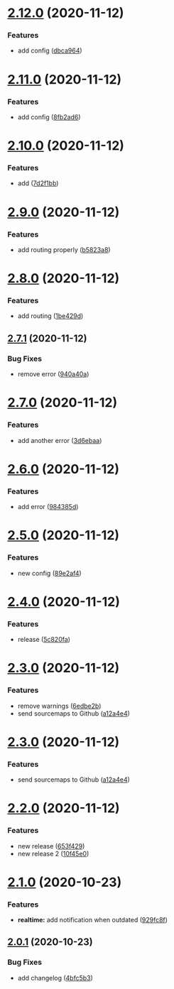 # [2.12.0](https://github.com/RubenGuerrero/react-app-semantic-release/compare/v2.11.0...v2.12.0) (2020-11-12)


### Features

* add config ([dbca964](https://github.com/RubenGuerrero/react-app-semantic-release/commit/dbca964bc59b25e3b973a59fa2ed59c67883b1ee))

# [2.11.0](https://github.com/RubenGuerrero/react-app-semantic-release/compare/v2.10.0...v2.11.0) (2020-11-12)


### Features

* add config ([8fb2ad6](https://github.com/RubenGuerrero/react-app-semantic-release/commit/8fb2ad6be4ec2df2904622fabd9fc89b96c94ee5))

# [2.10.0](https://github.com/RubenGuerrero/react-app-semantic-release/compare/v2.9.0...v2.10.0) (2020-11-12)


### Features

* add ([7d2f1bb](https://github.com/RubenGuerrero/react-app-semantic-release/commit/7d2f1bbdddd1b152ac9466e6022b9c0016bda155))

# [2.9.0](https://github.com/RubenGuerrero/react-app-semantic-release/compare/v2.8.0...v2.9.0) (2020-11-12)


### Features

* add routing properly ([b5823a8](https://github.com/RubenGuerrero/react-app-semantic-release/commit/b5823a831201e626436af280e9ba0e019804d829))

# [2.8.0](https://github.com/RubenGuerrero/react-app-semantic-release/compare/v2.7.1...v2.8.0) (2020-11-12)


### Features

* add routing ([1be429d](https://github.com/RubenGuerrero/react-app-semantic-release/commit/1be429db422a1c909a11787fe3d13c9668baa094))

## [2.7.1](https://github.com/RubenGuerrero/react-app-semantic-release/compare/v2.7.0...v2.7.1) (2020-11-12)


### Bug Fixes

* remove error ([940a40a](https://github.com/RubenGuerrero/react-app-semantic-release/commit/940a40a7076f5119a9c65da94d617f27664b44fa))

# [2.7.0](https://github.com/RubenGuerrero/react-app-semantic-release/compare/v2.6.0...v2.7.0) (2020-11-12)


### Features

* add another error ([3d6ebaa](https://github.com/RubenGuerrero/react-app-semantic-release/commit/3d6ebaa56c76b9730d6983ff406b907c8b7cfd15))

# [2.6.0](https://github.com/RubenGuerrero/react-app-semantic-release/compare/v2.5.0...v2.6.0) (2020-11-12)


### Features

* add error ([984385d](https://github.com/RubenGuerrero/react-app-semantic-release/commit/984385d050ecb94e571e94a0037302d2ce3e096b))

# [2.5.0](https://github.com/RubenGuerrero/react-app-semantic-release/compare/v2.4.0...v2.5.0) (2020-11-12)


### Features

* new config ([89e2af4](https://github.com/RubenGuerrero/react-app-semantic-release/commit/89e2af4b64806a90347993afadf4a6196c642812))

# [2.4.0](https://github.com/RubenGuerrero/react-app-semantic-release/compare/v2.3.0...v2.4.0) (2020-11-12)


### Features

* release ([5c820fa](https://github.com/RubenGuerrero/react-app-semantic-release/commit/5c820fa1eeea68e2bce950af1869500c4cc01b90))

# [2.3.0](https://github.com/RubenGuerrero/react-app-semantic-release/compare/v2.2.0...v2.3.0) (2020-11-12)


### Features

* remove warnings ([6edbe2b](https://github.com/RubenGuerrero/react-app-semantic-release/commit/6edbe2b02fa0db7b1fa12ea1c6422069b6dce5d3))
* send sourcemaps to Github ([a12a4e4](https://github.com/RubenGuerrero/react-app-semantic-release/commit/a12a4e4afdd322787e3746858d7606aa038fd97e))

# [2.3.0](https://github.com/RubenGuerrero/react-app-semantic-release/compare/v2.2.0...v2.3.0) (2020-11-12)


### Features

* send sourcemaps to Github ([a12a4e4](https://github.com/RubenGuerrero/react-app-semantic-release/commit/a12a4e4afdd322787e3746858d7606aa038fd97e))

# [2.2.0](https://github.com/RubenGuerrero/react-app-semantic-release/compare/v2.1.0...v2.2.0) (2020-11-12)


### Features

* new release ([653f429](https://github.com/RubenGuerrero/react-app-semantic-release/commit/653f4290985b7dd737bf3ccc02bf0085c385b80d))
* new release 2 ([10f45e0](https://github.com/RubenGuerrero/react-app-semantic-release/commit/10f45e0179344494fe066d91306fd9993cef14e9))

# [2.1.0](https://github.com/RubenGuerrero/react-app-semantic-release/compare/v2.0.1...v2.1.0) (2020-10-23)


### Features

* **realtime:** add notification when outdated ([929fc8f](https://github.com/RubenGuerrero/react-app-semantic-release/commit/929fc8f38a0ce243bf9a0656234afb1874232229))

## [2.0.1](https://github.com/RubenGuerrero/react-app-semantic-release/compare/v2.0.0...v2.0.1) (2020-10-23)


### Bug Fixes

* add changelog ([4bfc5b3](https://github.com/RubenGuerrero/react-app-semantic-release/commit/4bfc5b3202394b8700a2bd2511ca519ed78921ef))
